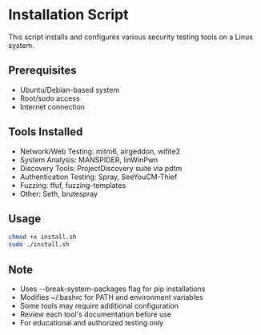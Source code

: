 # Installation Script

This script installs and configures various security testing tools on a Linux system.

## Prerequisites
- Ubuntu/Debian-based system 
- Root/sudo access
- Internet connection

## Tools Installed
- Network/Web Testing: mitm6, airgeddon, wifite2
- System Analysis: MANSPIDER, linWinPwn
- Discovery Tools: ProjectDiscovery suite via pdtm
- Authentication Testing: Spray, SeeYouCM-Thief
- Fuzzing: ffuf, fuzzing-templates
- Other: Seth, brutespray

## Usage
```bash
chmod +x install.sh
sudo ./install.sh
```

## Note
- Uses --break-system-packages flag for pip installations
- Modifies ~/.bashrc for PATH and environment variables
- Some tools may require additional configuration
- Review each tool's documentation before use
- For educational and authorized testing only
